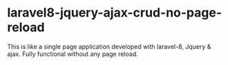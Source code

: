 # laravel8-jquery-ajax-crud-no-page-reload
This is like a single page application developed with laravel-8, Jquery &amp; ajax. Fully functional without any page reload.

